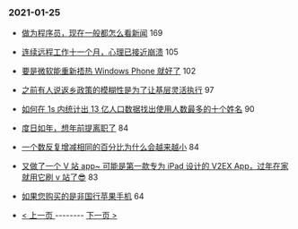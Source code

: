 ### 2021-01-25 
- [做为程序员，现在一般都怎么看新闻](https://www.v2ex.com/t/748028) 169
- [连续远程工作十一个月，心理已接近崩溃](https://www.v2ex.com/t/747977) 105
- [要是微软能重新捂热 Windows Phone 就好了](https://www.v2ex.com/t/747994) 102
- [之前有人说返乡政策的模糊性是为了让基层灵活执行](https://www.v2ex.com/t/747971) 97
- [如何在 1s 内统计出 13 亿人口数据找出使用人数最多的十个姓名](https://www.v2ex.com/t/748059) 90
- [度日如年，想年前提离职了](https://www.v2ex.com/t/748016) 84
- [一个数反复增减相同的百分比为什么会越来越小](https://www.v2ex.com/t/748021) 84
- [又做了一个 V 站 app~ 可能是第一款专为 iPad 设计的 V2EX App，过年在家就用它刷 v 站了😎](https://www.v2ex.com/t/748037) 83
- [如果您购买的是非国行苹果手机](https://www.v2ex.com/t/748129) 64 

- [ < 上一页 ](https://github.com/able8/v2ex-hot-record/blob/master/2021-01-24.md) -------- [ 下一页 > ](https://github.com/able8/v2ex-hot-record/blob/master/2021-01-26.md)